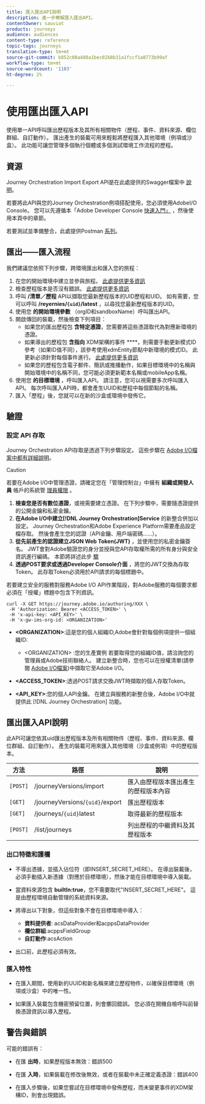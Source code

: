 ```yaml
---
title: 匯入匯出API說明
description: 進一步瞭解匯入匯出API。
contentOwner: sauviat
products: journeys
audience: audiences
content-type: reference
topic-tags: journeys
translation-type: tm+mt
source-git-commit: b852c08a488a1bec02b8b31a1fccf1a8773b99af
workflow-type: tm+mt
source-wordcount: '1103'
ht-degree: 2%

---
```



# 使用匯出匯入API

使用單一API呼叫匯出歷程版本及其所有相關物件（歷程、事件、資料來源、欄位群組、自訂動作）。 匯出產生的裝載可用來輕鬆將歷程匯入其他環境（例項或沙盒）。
此功能可讓您管理多個執行個體或多個測試環境工作流程的歷程。


## 資源

Journey Orchestration Import Export API是在此處提供的Swagger檔案中 [說明](https://adobedocs.github.io/JourneyAPI/docs/)。

若要將此API與您的Journey Orchestration例項搭配使用，您必須使用AdobeI/O Console。 您可以先遵循本「Adobe Developer Console [快速入門」](https://www.adobe.io/apis/experienceplatform/console/docs.html#!AdobeDocs/adobeio-console/master/getting-started.md) ，然後使用本頁中的章節。

若要測試並準備整合，此處提供Postman [系列](https://raw.githubusercontent.com/AdobeDocs/JourneyAPI/master/postman-collections/Journey-Orchestration_Export-import-API_postman-collection.json)。


## 匯出——匯入流程

我們建議您依照下列步驟，跨環境匯出和匯入您的旅程：

1. 在您的開始環境中建立並參與旅程。 [此處提供更多資訊](https://docs.adobe.com/content/help/zh-Hant/journeys/using/building-journeys/about-journey-building/journey.html)
1. 檢查歷程版本是否沒有錯誤。 [此處提供更多資訊](https://docs.adobe.com/content/help/en/journeys/using/building-journeys/testing-the-journey.html)
1. 呼叫 **/清單／歷程** API以擷取您最新歷程版本的UID歷程和UID。 如有需要，您可以呼叫 **/reyernies/`{uid}`/latest** ，以尋找您最新歷程版本的UID。
1. 使用您 **的開始環境參數** （orgID和sandboxName）呼叫匯出API。
1. 開啟傳回的裝載，然後檢查下列項目：
   * 如果您的匯出歷程包 **含特定憑證**，您需要將這些憑證取代為對應新環境的憑證。
   * 如果導出的歷程包 **含指向** XDM架構的事件 ****，則需要手動更新模式ID參考（如果ID值不同），該參考使用xdmEntity節點中新環境的模式ID。 此更新必須針對每個事件進行。 [此處提供更多資訊](https://docs.adobe.com/content/help/en/journeys/using/events-journeys/experience-event-schema.html)
   * 如果您的歷程包含電子郵件、簡訊或推播動作，如果目標環境中的名稱與開始環境中的名稱不同，您可能必須更新範本名稱或mobileApp名稱。
1. 使用您 **的目標環境** ，呼叫匯入API。 請注意，您可以視需要多次呼叫匯入API。 每次呼叫匯入API時，都會產生UUID和歷程中每個節點的名稱。
1. 匯入「歷程」後，您就可以在新的沙盒或環境中發佈它。


## 驗證

### 設定 API 存取

Journey Orchestration API存取是透過下列步驟設定。 這些步驟在 [Adobe I/O檔案中都有詳細說明](https://www.adobe.io/authentication/auth-methods.html#!AdobeDocs/adobeio-auth/master/AuthenticationOverview/ServiceAccountIntegration.md)。

>[!CAUTION]
>
>若要在Adobe I/O中管理憑證，請確定您在「管理控制台」中擁有 <b>組織或開發人員</b> 帳戶的系統管 [理員權限](https://helpx.adobe.com/enterprise/using/manage-developers.html) 。

1. **檢查您是否有數位憑證**，或視需要建立憑證。 在下列步驟中，需要隨憑證提供的公開金鑰和私密金鑰。
1. **在Adobe I/O中建立[!DNL Journey Orchestration]Service** 的新整合併加以設定。 Journey Orchestration和Adobe Experience Platform需要產品設定檔存取。 然後會產生您的認證（API金鑰、用戶端密碼……）。
1. **從先前產生的認證建立JSON Web Token(JWT)** ，並使用您的私密金鑰簽名。 JWT會對Adobe驗證您的身分並授與您API存取權所需的所有身分與安全資訊進行編碼。 本節將詳述此步 [驟](https://www.adobe.io/authentication/auth-methods.html#!AdobeDocs/adobeio-auth/master/JWT/JWT.md)
1. **透過POST要求或透過Developer Console介面** ，將您的JWT交換為存取Token。 此存取Token必須用於API請求的每個標題中。

若要建立安全的服務對服務Adobe I/O API作業階段，對Adobe服務的每個要求都必須在「授權」標題中包含下列資訊。

```
curl -X GET https://journey.adobe.io/authoring/XXX \
 -H 'Authorization: Bearer <ACCESS_TOKEN>' \
 -H 'x-api-key: <API_KEY>' \
 -H 'x-gw-ims-org-id: <ORGANIZATION>'
```

* **&lt;ORGANIZATION>**:這是您的個人組織ID,Adobe會針對每個例項提供一個組織ID:

   * &lt;ORGANIZATION> :您的生產實例
   若要取得您的組織ID值，請洽詢您的管理員或Adobe技術聯絡人。 建立新整合時，您也可以在授權清單(請參閱 [Adobe I/O檔案](https://www.adobe.io/authentication.html))中擷取它至Adobe I/O。

* **&lt;ACCESS_TOKEN>**:透過POST請求交換JWT時擷取的個人存取Token。

* **&lt;API_KEY>**:您的個人API金鑰。 在建立與服務的新整合後，Adobe I/O中就提供此 [!DNL Journey Orchestration] 功能。



## 匯出匯入API說明

此API可讓您依其uid匯出歷程版本及所有相關物件（歷程、事件、資料來源、欄位群組、自訂動作）。
產生的裝載可用來匯入其他環境（沙盒或例項）中的歷程版本。

| 方法 | 路徑 | 說明 |
|---|---|---|
| `[POST]` | /journeyVersions/import | 匯入由歷程版本匯出產生的歷程版本內容 |
| `[GET]` | /journeyVersions/`{uid}`/export | 匯出歷程版本 |
| `[GET]` | /journeys/`{uid}`latest | 取得最新的歷程版本 |
| `[POST]` | /list/journeys | 列出歷程的中繼資料及其歷程版本 |


### 出口特徵和護欄

* 不導出憑據，並插入佔位符（即INSERT_SECRET_HERE）。
在導出裝載後，必須手動插入新憑據（對應於目標環境），然後才能在目標環境中導入裝載。

* 當資料來源包含 **builtIn:true**，您不需要取代&quot;INSERT_SECRET_HERE&quot;。 這是由歷程環境自動管理的系統資料來源。

* 將導出以下對象，但這些對象不會在目標環境中導入：
   * **資料提供者**: acsDataProvider和acppsDataProvider
   * **欄位群組**:acppsFieldGroup
   * **自訂動作**:acsAction

* 出口前，此歷程必須有效。

### 匯入特性

* 在匯入期間，使用新的UUID和新名稱來建立歷程物件，以確保目標環境（例項或沙盒）中的唯一性。

* 如果匯入裝載包含機密預留位置，則會擲回錯誤。 您必須在開機自檢呼叫前替換憑證資訊以導入歷程。

## 警告與錯誤

可能的錯誤有：

* 在匯 **出時**，如果歷程版本無效：錯誤500

* 在匯 **入時**，如果裝載在修改後無效，或者在裝載中未正確定義憑證：錯誤400

* 在匯入步驟後，如果您嘗試在目標環境中發佈歷程，而未變更事件的XDM架構ID，則會出現錯誤。


